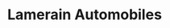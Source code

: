 ---
title: "Lamerain Automobiles"
url: /saint-jean-de-luz/lamerain-automobiles/
shop: Autowerkstatt
---